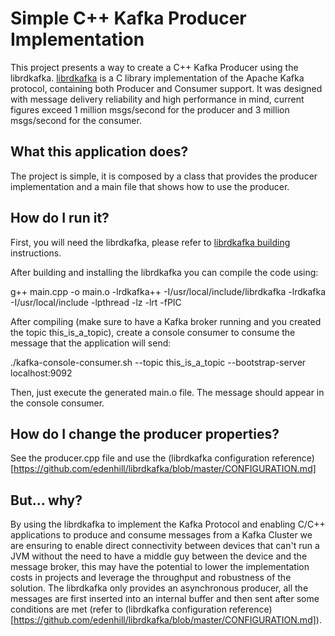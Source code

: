 # Simple C++ Kafka Producer Implementation

This project presents a way to create a C++ Kafka Producer using the librdkafka. [librdkafka](https://github.com/edenhill/librdkafka) is a C library implementation of the Apache Kafka protocol, containing both Producer and Consumer support. It was designed with message delivery reliability and high performance in mind, current figures exceed 1 million msgs/second for the producer and 3 million msgs/second for the consumer.

## What this application does?

The project is simple, it is composed by a class that provides the producer implementation and a main file that shows how to use the producer.

## How do I run it?

First, you will need the librdkafka, please refer to [librdkafka building](https://github.com/edenhill/librdkafka#building) instructions.

After building and installing the librdkafka you can compile the code using:

g++ main.cpp -o main.o -lrdkafka++ -I/usr/local/include/librdkafka -lrdkafka -I/usr/local/include -lpthread -lz -lrt -fPIC

After compiling (make sure to have a Kafka broker running and you created the topic this_is_a_topic), create a console consumer to consume the message that the application will send:

./kafka-console-consumer.sh --topic this_is_a_topic --bootstrap-server localhost:9092

Then, just execute the generated main.o file. The message should appear in the console consumer.

## How do I change the producer properties?

See the producer.cpp file and use the (librdkafka configuration reference)[https://github.com/edenhill/librdkafka/blob/master/CONFIGURATION.md]

## But... why?

By using the librdkafka to implement the Kafka Protocol and enabling C/C++ applications to produce and consume messages from a Kafka Cluster we are ensuring to enable direct connectivity between devices that can't run a JVM without the need to have a middle guy between the device and the message broker, this may have the potential to lower the implementation costs in projects and leverage the throughput and robustness of the solution. The librdkafka only provides an asynchronous producer, all the messages are first inserted into an internal buffer and then sent after some conditions are met (refer to (librdkafka configuration reference)[https://github.com/edenhill/librdkafka/blob/master/CONFIGURATION.md]).